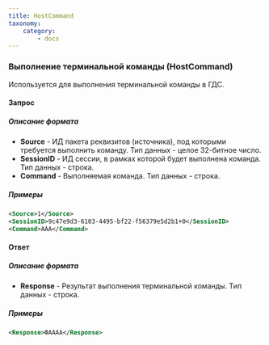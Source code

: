 ```yaml
---
title: HostCommand
taxonomy:
    category:
        - docs
---
```


### Выполнение терминальной команды (HostCommand)

Используется для выполнения терминальной команды в ГДС.

#### Запрос

##### Описание формата

-   **Source** - ИД пакета реквизитов (источника), под которыми требуется выполнить команду. Тип данных - целое 32-битное число.
-   **SessionID** - ИД сессии, в рамках которой будет выполнена команда. Тип данных - строка.
-   **Command** - Выполняемая команда. Тип данных - строка.

##### Примеры

```xml
<Source>1</Source>
<SessionID>9c47e9d3-6103-4495-bf22-f56379e5d2b1+0</SessionID>
<Command>AAA</Command>
```

#### Ответ

##### Описание формата

-   **Response** - Результат выполнения терминальной команды. Тип данных - строка.

##### Примеры

```xml
<Response>ФАААА</Response>
```
